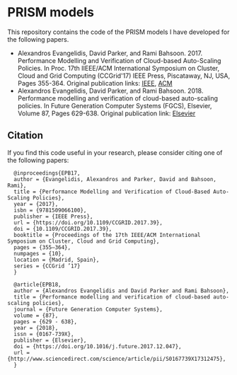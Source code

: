 # PRISM models
This repository contains the code of the PRISM models I have developed for the following papers.

* Alexandros Evangelidis, David Parker, and Rami Bahsoon. 2017.
Performance Modelling and Verification of Cloud-based Auto-Scaling Policies.
In Proc. 17th IIEEE/ACM International Symposium on Cluster, Cloud and
Grid Computing (CCGrid'17) IEEE Press, Piscataway, NJ, USA, Pages 355-364.
Original publication links: [IEEE](https://ieeexplore.ieee.org/document/7973721), [ACM](https://dl.acm.org/doi/10.1109/CCGRID.2017.39)
* Alexandros Evangelidis, David Parker, and Rami Bahsoon. 2018.
Performance modelling and verification of cloud-based auto-scaling policies.
In Future Generation Computer Systems (FGCS), Elsevier, Volume 87, Pages 629-638.
Original publication link: [Elsevier](https://www.sciencedirect.com/science/article/abs/pii/S0167739X17312475)

## Citation
If you find this code useful in your research, please consider citing one of the following papers:

      @inproceedings{EPB17,
      author = {Evangelidis, Alexandros and Parker, David and Bahsoon, Rami},
      title = {Performance Modelling and Verification of Cloud-Based Auto-Scaling Policies},
      year = {2017},
      isbn = {9781509066100},
      publisher = {IEEE Press},
      url = {https://doi.org/10.1109/CCGRID.2017.39},
      doi = {10.1109/CCGRID.2017.39},
      booktitle = {Proceedings of the 17th IEEE/ACM International Symposium on Cluster, Cloud and Grid Computing},
      pages = {355–364},
      numpages = {10},
      location = {Madrid, Spain},
      series = {CCGrid ’17}
      }

      @article{EPB18,
      author = {Alexandros Evangelidis and David Parker and Rami Bahsoon},
      title = {Performance modelling and verification of cloud-based auto-scaling policies},
      journal = {Future Generation Computer Systems},
      volume = {87},
      pages = {629 - 638},
      year = {2018},
      issn = {0167-739X},
      publisher = {Elsevier},
      doi = {https://doi.org/10.1016/j.future.2017.12.047},
      url = {http://www.sciencedirect.com/science/article/pii/S0167739X17312475},
      }  


